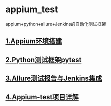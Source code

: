 # appium_test
appium+python+allure+Jenkins的自动化测试框架

## [1.Appium环境搭建](https://github.com/hanhan1/appium_test/issues/1)
## [2.Python测试框架pytest](https://github.com/hanhan1/appium_test/issues/2)
## [3.Allure测试报告与Jenkins集成](https://github.com/hanhan1/appium_test/issues/3)
## [4.Appium-test项目详解](https://github.com/hanhan1/appium_test/issues/4)
